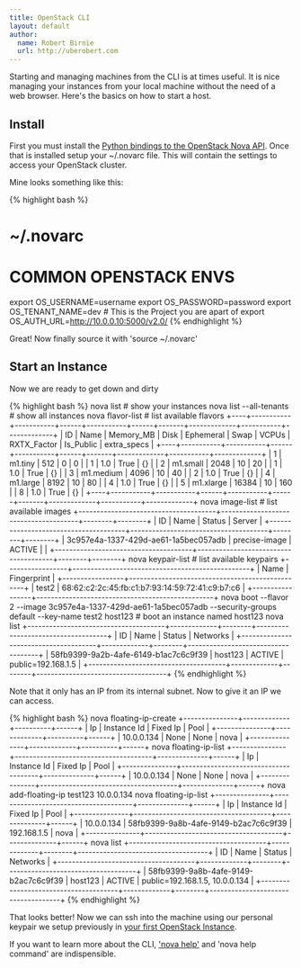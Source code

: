 ```yaml
---
title: OpenStack CLI
layout: default
author:
  name: Robert Birnie
  url: http://uberobert.com
---
```


Starting and managing machines from the CLI is at times useful. It is nice managing your instances from your local machine without the need of a web browser. Here's the basics on how to start a host.

## Install 

First you must install the [Python bindings to the OpenStack Nova API](https://github.com/openstack/python-novaclient). Once that is installed setup your ~/.novarc file. This will contain the settings to access your OpenStack cluster. 

Mine looks something like this:

{% highlight bash %}
# ~/.novarc
# COMMON OPENSTACK ENVS
export OS_USERNAME=username
export OS_PASSWORD=password
export OS_TENANT_NAME=dev # This is the Project you are apart of
export OS_AUTH_URL=http://10.0.0.10:5000/v2.0/
{% endhighlight %}

Great! Now finally source it with 'source ~/.novarc'

## Start an Instance

Now we are ready to get down and dirty

{% highlight bash %}
nova list # show your instances
nova list --all-tenants # show all instances
nova flavor-list # list available flavors
+----+-----------+-----------+------+-----------+------+-------+-------------+-----------+-------------+
| ID | Name      | Memory_MB | Disk | Ephemeral | Swap | VCPUs | RXTX_Factor | Is_Public | extra_specs |
+----+-----------+-----------+------+-----------+------+-------+-------------+-----------+-------------+
| 1  | m1.tiny   | 512       | 0    | 0         |      | 1     | 1.0         | True      | {}          |
| 2  | m1.small  | 2048      | 10   | 20        |      | 1     | 1.0         | True      | {}          |
| 3  | m1.medium | 4096      | 10   | 40        |      | 2     | 1.0         | True      | {}          |
| 4  | m1.large  | 8192      | 10   | 80        |      | 4     | 1.0         | True      | {}          |
| 5  | m1.xlarge | 16384     | 10   | 160       |      | 8     | 1.0         | True      | {}          |
+----+-----------+-----------+------+-----------+------+-------+-------------+-----------+-------------+
nova image-list # list available images
+--------------------------------------+--------------------------------------+--------+--------+
| ID                                   | Name                                 | Status | Server |
+--------------------------------------+--------------------------------------+--------+--------+
| 3c957e4a-1337-429d-ae61-1a5bec057adb | precise-image                        | ACTIVE |        |
+--------------------------------------+--------------------------------------+--------+--------+
nova keypair-list # list available keypairs
+-----------------+-------------------------------------------------+
| Name            | Fingerprint                                     |
+-----------------+-------------------------------------------------+
| test2           | 68:62:c2:2c:45:fb:c1:b7:93:14:59:72:41:c9:b7:c6 |
+-----------------+-------------------------------------------------+
nova boot --flavor 2 --image 3c957e4a-1337-429d-ae61-1a5bec057adb --security-groups default --key-name test2 host123 # boot an instance named host123
nova list
+--------------------------------------+-------------+--------+------------------------------------+
| ID                                   | Name        | Status | Networks                           |
+--------------------------------------+-------------+--------+------------------------------------+
| 58fb9399-9a2b-4afe-6149-b1ac7c6c9f39 | host123     | ACTIVE | public=192.168.1.5                 |
+--------------------------------------+-------------+--------+------------------------------------+
{% endhighlight %}

Note that it only has an IP from its internal subnet. Now to give it an IP we can access.

{% highlight bash %}
nova floating-ip-create
+---------------+-------------+----------+------+
| Ip            | Instance Id | Fixed Ip | Pool |
+---------------+-------------+----------+------+
| 10.0.0.134    | None        | None     | nova |
+---------------+-------------+----------+------+
nova floating-ip-list
+---------------+--------------------------------------+--------------+------+
| Ip            | Instance Id                          | Fixed Ip     | Pool |
+---------------+--------------------------------------+--------------+------+
| 10.0.0.134    | None                                 | None         | nova |
+---------------+--------------------------------------+--------------+------+
nova add-floating-ip test123 10.0.0.134
nova floating-ip-list
+---------------+--------------------------------------+--------------+------+
| Ip            | Instance Id                          | Fixed Ip     | Pool |
+---------------+--------------------------------------+--------------+------+
| 10.0.0.134    | 58fb9399-9a8b-4afe-9149-b2ac7c6c9f39 | 192.168.1.5 | nova |
+---------------+--------------------------------------+--------------+------+
nova list
+--------------------------------------+-------------+--------+------------------------------------+
| ID                                   | Name        | Status | Networks                           |
+--------------------------------------+-------------+--------+------------------------------------+
| 58fb9399-9a8b-4afe-9149-b2ac7c6c9f39 | host123     | ACTIVE | public=192.168.1.5, 10.0.0.134    |
+--------------------------------------+-------------+--------+------------------------------------+
{% endhighlight %}

That looks better! Now we can ssh into the machine using our personal keypair we setup previously in [your first OpenStack Instance](http://uberobert.com/OpenStack/2013/01/04/your_first_openstack_instance/).

If you want to learn more about the CLI, ['nova help'](http://docs.openstack.org/essex/openstack-compute/starter/content/Nova_Commands-d1e2589.html) and 'nova help command' are indispensible. 
